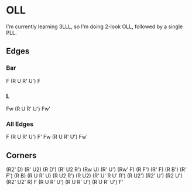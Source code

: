 # OLL
I'm currently learning 3LLL, so I'm doing 2-look OLL, followed by a single PLL.

## Edges
### Bar
<CustomAlgorithm scramble="F R' F' U2 R U R' U R2 U2 R' U" grayscale>
  F (R U R' U') F
</CustomAlgorithm>

### L
<CustomAlgorithm scramble="R' F R F' U2 R2 B' R' B R'" grayscale>
  Fw (R U R' U') Fw'
</CustomAlgorithm>

### All Edges

<CustomAlgorithm scramble="R U2 R2 F R F' U2 R' F R F'" grayscale>
  F (R U R' U') F' Fw (R U R' U') Fw'
</CustomAlgorithm>

## Corners
<CustomAlgorithm scramble="R2 D R' U2 R D' R' U2 R'" inverse grayscale>
  (R2' D) (R' U2) (R D') (R' U2 R')
</CustomAlgorithm>

<CustomAlgorithm initString="LUUUUULUURRRRRRRRRUFFFFFFFFDDDDDDDDDBLFLLLLLLBBUBBBBBB" inverse grayscale>
  (Rw U) (R' U') (Rw' F) (R F')
</CustomAlgorithm>

<CustomAlgorithm scramble="R' F R B' R' F' R B" inverse grayscale>
  (R' F) (R B') (R' F') (R B)
</CustomAlgorithm>

<CustomAlgorithm scramble="R U R' U R U2 R'" inverse grayscale>
  (R U R' U) (R U2 R')
</CustomAlgorithm>

<CustomAlgorithm scramble="R U2 R' U' R U' R'" inverse grayscale>
  (R U2) (R' U' R U' R')
</CustomAlgorithm>

<CustomAlgorithm scramble="R U2 R2 U' R2 U' R2 U2 R" inverse grayscale>
  (R U2') (R2' U') (R2 U') (R2' U2' R)
</CustomAlgorithm>

<CustomAlgorithm scramble="R U2 R' U' R U R' U' R U' R'" inverse grayscale>
  F (R U R' U') (R U R' U') (R U R' U') F'
</CustomAlgorithm>